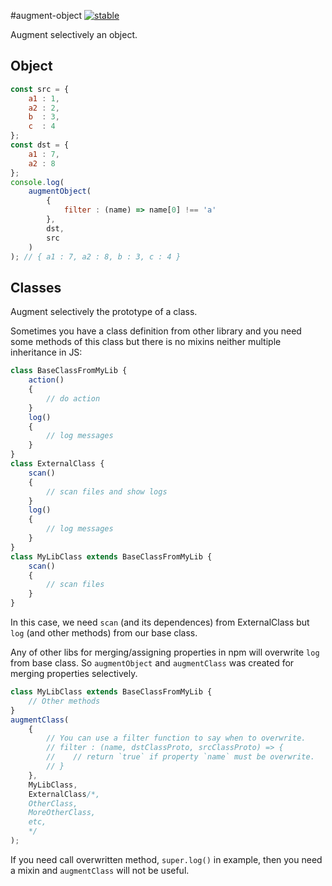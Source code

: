 #augment-object [![stable](http://badges.github.io/stability-badges/dist/stable.svg)](http://github.com/badges/stability-badges)

Augment selectively an object.

## Object

```js
const src = {
    a1 : 1,
    a2 : 2,
    b  : 3,
    c  : 4
};
const dst = {
    a1 : 7,
    a2 : 8
};
console.log(
    augmentObject(
        {
            filter : (name) => name[0] !== 'a'
        },
        dst,
        src
    )
); // { a1 : 7, a2 : 8, b : 3, c : 4 }
```

## Classes

Augment selectively the prototype of a class.

Sometimes you have a class definition from other library and 
you need some methods of this class but there is no mixins neither multiple
inheritance in JS:

```js
class BaseClassFromMyLib {
    action()
    {
        // do action
    }
    log()
    {
        // log messages
    }
}
class ExternalClass {
    scan()
    {
        // scan files and show logs
    }
    log()
    {
        // log messages
    }
}
class MyLibClass extends BaseClassFromMyLib {
    scan()
    {
        // scan files
    }
}
```

In this case, we need `scan` (and its dependences) from ExternalClass but `log` 
(and other methods) from our base class.

Any of other libs for merging/assigning properties in npm will overwrite `log` 
from base class. So `augmentObject` and `augmentClass` was created for 
merging properties selectively.

```js
class MyLibClass extends BaseClassFromMyLib {
    // Other methods
}
augmentClass(
    {
        // You can use a filter function to say when to overwrite.
        // filter : (name, dstClassProto, srcClassProto) => {
        //    // return `true` if property `name` must be overwrite.
        // }
    }, 
    MyLibClass, 
    ExternalClass/*,
    OtherClass,
    MoreOtherClass,
    etc,
    */
);
```

If you need call overwritten method, `super.log()` in example, then you 
need a mixin and `augmentClass` will not be useful.

